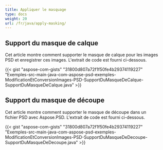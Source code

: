 ```yaml
---
title: Appliquer le masquage
type: docs
weight: 20
url: /fr/java/apply-masking/
---
```



## **Support du masque de calque**
Cet article montre comment supporter le masque de calque pour les images PSD et enregistrer ces images. L'extrait de code est fourni ci-dessous.

{{< gist "aspose-com-gists" "31800d807a72f1f50fe4b29374119227" "Exemples-src-main-java-com-aspose-psd-exemples-ModificationEtConversionImages-PSD-SupportDuMasqueDeCalque-SupportDuMasqueDeCalque.java" >}}


## **Support du masque de découpe**
Cet article montre comment supporter le masque de découpe dans un fichier PSD avec Aspose.PSD. L'extrait de code est fourni ci-dessous.

{{< gist "aspose-com-gists" "31800d807a72f1f50fe4b29374119227" "Exemples-src-main-java-com-aspose-psd-exemples-ModificationEtConversionImages-PSD-SupportDuMasqueDeDecoupe-SupportDuMasqueDeDecoupe.java" >}}



